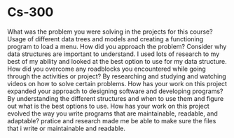 # Cs-300
What was the problem you were solving in the projects for this course?
Usage of different data trees and models and creating a functioning program to load a menu.
How did you approach the problem? Consider why data structures are important to understand.
I used lots of research to my best of my ability and looked at the best option to use for my data structure.
How did you overcome any roadblocks you encountered while going through the activities or project?
By researching and studying and watching videos on how to solve certain problems. 
How has your work on this project expanded your approach to designing software and developing programs?
By understanding the different structures and when to use them and figure out what is the best options to use.
How has your work on this project evolved the way you write programs that are maintainable, readable, and adaptable?
pratice and research made me be able to make sure the files that i write or maintainable and readable.
